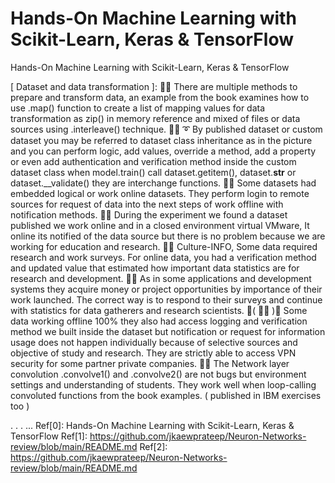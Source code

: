 # Hands-On Machine Learning with Scikit-Learn, Keras & TensorFlow
Hands-On Machine Learning with Scikit-Learn, Keras & TensorFlow

[ Dataset and data transformation  ]: 🧸💬 There are multiple methods to prepare and transform data, an example from the book examines how to use .map() function to create a list of mapping values for data transformation as zip() in memory reference and mixed of files or data sources using .interleave() technique.
🐑💬 ➰  By published dataset or custom dataset you may be referred to dataset class inheritance as in the picture and you can perform logic, add values, override a method, add a property or even add authentication and verification method inside the custom dataset class when model.train() call dataset.getitem(), dataset.__str__ or dataset.__validate() they are interchange functions.
🐐💬 Some datasets had embedded logical or work online datasets. They perform login to remote sources for request of data into the next steps of work offline with notification methods.
🤠💬 During the experiment we found a dataset published we work online and in a closed environment virtual VMware, It online its notified of the data source but there is no problem because we are working for education and research.
🐯💬 Culture-INFO, Some data required research and work surveys. For online data, you had a verification method and updated value that estimated how important data statistics are for research and development.
🦤💬 As in some applications and development systems they acquire money or project opportunities by importance of their work launched. The correct way is to respond to their surveys and continue with statistics for data gatherers and research scientists.
💃( 👩‍🏫 )💬  Some data working offline 100% they also had access logging and verification method we built inside the dataset but notification or request for information usage does not happen individually because of selective sources and objective of study and research. They are strictly able to access VPN security for some partner private companies.
🦁💬 The Network layer convolution .convolve1() and .convolve2() are not bugs but environment settings and understanding of students. They work well when loop-calling convoluted functions from the book examples. ( published in IBM exercises too )

.
.
.
...
Ref[0]: Hands-On Machine Learning with Scikit-Learn, Keras & TensorFlow
Ref[1]: https://github.com/jkaewprateep/Neuron-Networks-review/blob/main/README.md
Ref[2]: https://github.com/jkaewprateep/Neuron-Networks-review/blob/main/README.md
